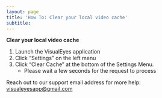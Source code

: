 ```yaml
---
layout: page
title: 'How To: Clear your local video cache'
subtitle: 
---
```


**Clear your local video cache**

1. Launch the VisualEyes application
2. Click “Settings” on the left menu
3. Click “Clear Cache” at the bottom of the Settings Menu.
    - Please wait a few seconds for the request to process

Reach out to our support email address for more help: <visualeyesapp@gmail.com>